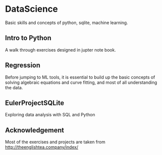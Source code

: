 # DataScience

Basic skills and concepts of python, sqlite, machine learning.

## Intro to Python
A walk through exercises designed in jupter note book.

## Regression
Before jumping to ML tools, it is essential to build up the basic concepts of solving algebraic equations and curve fitting, and most of all understanding the data. 

## EulerProjectSQLite
Exploring data analysis with SQL and Python

## Acknowledgement
Most of the exercises and projects are taken from http://theenglishtea.company/index/
